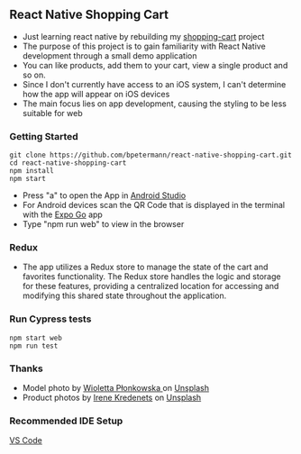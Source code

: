 ## React Native Shopping Cart

- Just learning react native by rebuilding my [shopping-cart](https://github.com/bpetermann/shopping-cart) project
- The purpose of this project is to gain familiarity with React Native development through a small demo application
- You can like products, add them to your cart, view a single product and so on.
- Since I don't currently have access to an iOS system, I can't determine how the app will appear on iOS devices
- The main focus lies on app development, causing the styling to be less suitable for web

### Getting Started

```
git clone https://github.com/bpetermann/react-native-shopping-cart.git
cd react-native-shopping-cart
npm install
npm start
```

- Press "a" to open the App in
  [Android Studio](https://developer.android.com/studio)
- For Android devices scan the QR Code that is displayed in the terminal with the [Expo Go](https://expo.dev/client) app
- Type "npm run web" to view in the browser

### Redux

- The app utilizes a Redux store to manage the state of the cart and favorites functionality. The Redux store handles the logic and storage for these features, providing a centralized location for accessing and modifying this shared state throughout the application.

### Run Cypress tests

```
npm start web
npm run test
```

### Thanks

- Model photo by <a href="https://unsplash.com/de/@wiola3001">Wioletta Płonkowska
  </a> on <a href="https://unsplash.com/s/photos/model?utm_source=unsplash&utm_medium=referral&utm_content=creditCopyText">Unsplash</a><br>
- Product photos by <a href="https://unsplash.com/@ikredenets?utm_source=unsplash&utm_medium=referral&utm_content=creditCopyText">Irene Kredenets</a> on <a href="https://unsplash.com/s/photos/shoes?utm_source=unsplash&utm_medium=referral&utm_content=creditCopyText">Unsplash</a>

### Recommended IDE Setup

[VS Code](https://code.visualstudio.com/)
